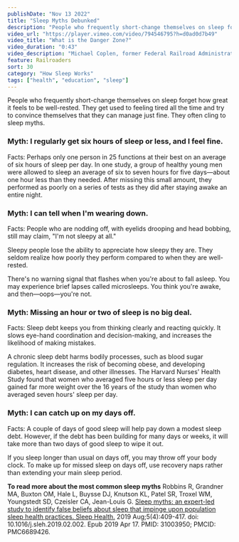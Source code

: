 ```yaml
---
publishDate: "Nov 13 2022"
title: "Sleep Myths Debunked"
description: "People who frequently short-change themselves on sleep forget how great it feels to be well-rested. They get used to feeling tired all the time and try to convince themselves that they can manage just fine. They often cling to sleep myths."
video_url: "https://player.vimeo.com/video/794546795?h=d0ad0d7b49"
video_title: "What is the Danger Zone?"
video_duration: "0:43"
video_description: "Michael Coplen, former Federal Railroad Administration human factors researcher and former locomotive engineer, tells how normal daily lows in alertness pose safety risks."
feature: Railroaders
sort: 30
category: "How Sleep Works"
tags: ["health", "education", "sleep"]
---
```


People who frequently short-change themselves on sleep forget how great it feels to be well-rested. They get used to feeling tired all the time and try to convince themselves that they can manage just fine. They often cling to sleep myths.

### Myth: I regularly get six hours of sleep or less, and I feel fine.

Facts: Perhaps only one person in 25 functions at their best on an average of six hours of sleep per day. In one study, a group of healthy young men were allowed to sleep an average of six to seven hours for five days—about one hour less than they needed. After missing this small amount, they performed as poorly on a series of tests as they did after staying awake an entire night.

### Myth: I can tell when I'm wearing down.

Facts: People who are nodding off, with eyelids drooping and head bobbing, still may claim, "I'm not sleepy at all."

Sleepy people lose the ability to appreciate how sleepy they are. They seldom realize how poorly they perform compared to when they are well-rested.

There's no warning signal that flashes when you're about to fall asleep. You may experience brief lapses called microsleeps. You think you're awake, and then—oops—you're not.

### Myth: Missing an hour or two of sleep is no big deal.

Facts: Sleep debt keeps you from thinking clearly and reacting quickly. It slows eye-hand coordination and decision-making, and increases the likelihood of making mistakes.

A chronic sleep debt harms bodily processes, such as blood sugar regulation. It increases the risk of becoming obese, and developing diabetes, heart disease, and other illnesses. The Harvard Nurses' Health Study found that women who averaged five hours or less sleep per day gained far more weight over the 16 years of the study than women who averaged seven hours' sleep per day.

### Myth: I can catch up on my days off.

Facts: A couple of days of good sleep will help pay down a modest sleep debt. However, if the debt has been building for many days or weeks, it will take more than two days of good sleep to wipe it out.

If you sleep longer than usual on days off, you may throw off your body clock. To make up for missed sleep on days off, use recovery naps rather than extending your main sleep period.

**To read more about the most common sleep myths**
Robbins R, Grandner MA, Buxton OM, Hale L, Buysse DJ, Knutson KL, Patel SR, Troxel WM, Youngstedt SD, Czeisler CA, Jean-Louis G. [Sleep myths: an expert-led study to identify false beliefs about sleep that impinge upon population sleep health practices. Sleep Health.](https://pubmed.ncbi.nlm.nih.gov/31003950/) 2019 Aug;5(4):409-417. doi: 10.1016/j.sleh.2019.02.002. Epub 2019 Apr 17. PMID: 31003950; PMCID: PMC6689426.
